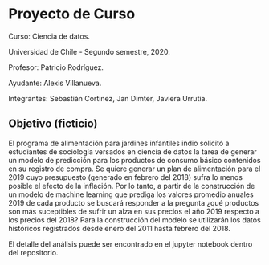 # Proyecto de Curso

Curso: Ciencia de datos.

Universidad de Chile - Segundo semestre, 2020.

Profesor: Patricio Rodríguez.

Ayudante: Alexis Villanueva. 

Integrantes: Sebastián Cortinez, Jan Dimter, Javiera Urrutia.

## Objetivo (ficticio)

El programa de alimentación para jardines infantiles indio solicitó a estudiantes de sociología versados en ciencia de datos la tarea de generar un modelo de predicción para los productos de consumo básico contenidos en su registro de compra. Se quiere generar un plan de alimentación para el 2019 cuyo presupuesto (generado en febrero del 2018) sufra lo menos posible el efecto de la inflación. Por lo tanto, a partir de la construcción de un modelo de machine learning que prediga los valores promedio anuales 2019 de cada producto se buscará responder a la pregunta ¿qué productos son más suceptibles de sufrir un alza en sus precios el año 2019 respecto a los precios del 2018? Para la construcción del modelo se utilizarán los datos históricos registrados desde enero del 2011 hasta febrero del 2018.

El detalle del análisis puede ser encontrado en el jupyter notebook dentro del repositorio.
